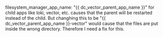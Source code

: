 filesystem_manager_app_name: "{{ dc_vector_parent_app_name }}" for child apps like loki, vector, etc. causes that the parent will be restarted instead of the child. But changhing this to be "{{ dc_vector_parent_app_name }}-vector" would cause that the files are put inside the wrong directory. Therefore I need a fix for this.
